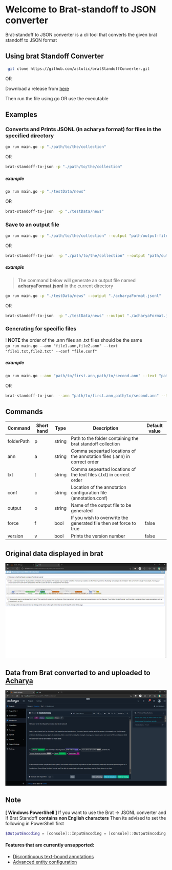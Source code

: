 # Welcome to Brat-standoff to JSON converter

Brat-standoff to JSON converter is a cli tool that converts the given brat standoff to JSON format

## Using brat Standoff Converter

```bash
 git clone https://github.com/astutic/bratStandoffConverter.git
```

OR

Download a release from [here](https://github.com/astutic/bratStandoffConverter/releases)

Then run the file using go OR use the executable

## Examples

### Converts and Prints JSONL (in acharya format) for files in the specified directory

```bash
go run main.go -p "./path/to/the/collection"
```

OR

```bash
brat-standoff-to-json -p "./path/to/the/collection"
```

##### example

```bash
go run main.go -p "./testData/news"
```

OR

```bash
brat-standoff-to-json  -p "./testData/news"
```

### Save to an output file

```bash
go run main.go -p "./path/to/the/collection" --output "path/output-file-name"
```

OR

```bash
brat-standoff-to-json  -p "./path/to/the/collection" --output "path/output-file-name"
```

##### example

> The command below will generate an output file named **acharyaFormat.jsonl** in the current directory

```bash
go run main.go -p "./testData/news" --output "./acharyaFormat.jsonl"
```

OR

```bash
brat-standoff-to-json  -p "./testData/news" --output "./acharyaFormat.jsonl"
```

### Generating for specific files

! **NOTE** the order of the .ann files an .txt files should be the same  
`go run main.go --ann "file1.ann,file2.ann" --text "file1.txt,file2.txt" --conf "file.conf"`

##### example

```bash
go run main.go --ann "path/to/first.ann,path/to/second.ann" --text "path/to/first.txt,path/to/second.txt" --conf "path/to/annotation.conf"
```

OR

```bash
brat-standoff-to-json  --ann "path/to/first.ann,path/to/second.ann" --text "path/to/first.txt,path/to/second.txt" --conf "path/to/annotation.conf"
```

## Commands

| Command    | Short hand | Type   | Description                                                               | Default value |
| ---------- | ---------- | ------ | ------------------------------------------------------------------------- | ------------- |
| folderPath | p          | string | Path to the folder containing the brat standoff collection                |
| ann        | a          | string | Comma sepeartad locations of the annotation files (.ann) in correct order |
| txt        | t          | string | Comma sepeartad locations of the text files (.txt) in correct order       |
| conf       | c          | string | Location of the annotation configuration file (annotation.conf)           |
| output     | o          | string | Name of the output file to be generated                                   |
| force      | f          | bool   | If you wish to overwrite the generated file then set force to true        | false         |
| version    | v          | bool   | Prints the version number                                                 | false         |

## Original data displayed in brat

![Original data displayed in brat](./docs/images/brat_ui.png "Brat UI")

## Data from Brat converted to and uploaded to [Acharya](https://acharya.astutic.com)

![Brat data displayed in Acharya](./docs/images/brat_to_Acharya_ui.png "Acharya UI")

## Note

**[ Windows PowerShell ]**
If you want to use the Brat → JSONL converter and If Brat Standoff **contains non English characters** Then its advised to set the following in PowerShell first

```powershell
$OutputEncoding = [console]::InputEncoding = [console]::OutputEncoding = New-Object System.Text.UTF8Encoding
```

#### Features that are currently unsupported:

- [Discontinuous text-bound annotations](https://brat.nlplab.org/standoff.html "https://brat.nlplab.org/standoff.html")
- [Advanced entity configuration](https://brat.nlplab.org/configuration.html#tool-configuration "https://brat.nlplab.org/configuration.html#tool-configuration")
